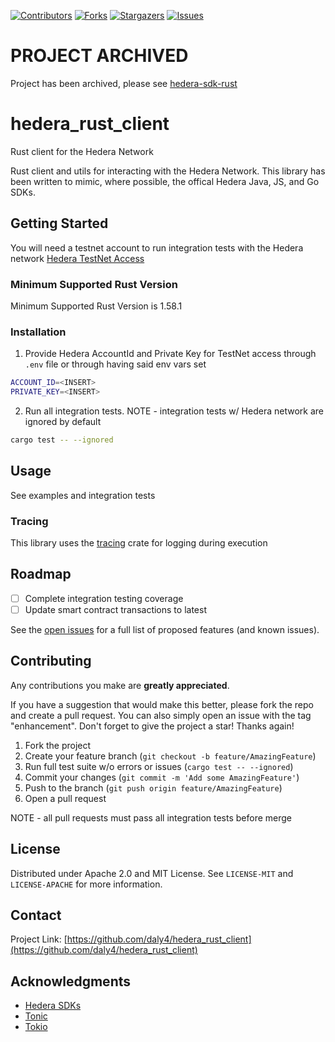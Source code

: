 <!-- PROJECT SHIELDS -->

[![Contributors][contributors-shield]][contributors-url]
[![Forks][forks-shield]][forks-url]
[![Stargazers][stars-shield]][stars-url]
[![Issues][issues-shield]][issues-url]

# PROJECT ARCHIVED

Project has been archived, please see [hedera-sdk-rust](https://github.com/hashgraph/hedera-sdk-rust)

# hedera_rust_client

Rust client for the Hedera Network

Rust client and utils for interacting with the Hedera Network. This library has been written to mimic, where possible, the offical Hedera Java, JS, and Go SDKs.

## Getting Started

You will need a testnet account to run integration tests with the Hedera network
[Hedera TestNet Access](https://docs.hedera.com/guides/testnet/testnet-access)

### Minimum Supported Rust Version

Minimum Supported Rust Version is 1.58.1

### Installation

1. Provide Hedera AccountId and Private Key for TestNet access through `.env` file or through having said env vars set

```sh
ACCOUNT_ID=<INSERT>
PRIVATE_KEY=<INSERT>
```

2. Run all integration tests. NOTE - integration tests w/ Hedera network are ignored by default

```sh
cargo test -- --ignored
```

## Usage

See examples and integration tests

### Tracing

This library uses the [tracing](https://github.com/tokio-rs/tracing) crate for logging during execution

## Roadmap

- [ ] Complete integration testing coverage
- [ ] Update smart contract transactions to latest

See the [open issues](https://github.com/daly4/hedera_rust_client/issues) for a full list of proposed features (and known issues).

## Contributing

Any contributions you make are **greatly appreciated**.

If you have a suggestion that would make this better, please fork the repo and create a pull request. You can also simply open an issue with the tag "enhancement".
Don't forget to give the project a star! Thanks again!

1. Fork the project
2. Create your feature branch (`git checkout -b feature/AmazingFeature`)
3. Run full test suite w/o errors or issues (`cargo test -- --ignored`)
4. Commit your changes (`git commit -m 'Add some AmazingFeature'`)
5. Push to the branch (`git push origin feature/AmazingFeature`)
6. Open a pull request

NOTE - all pull requests must pass all integration tests before merge

## License

Distributed under Apache 2.0 and MIT License. See `LICENSE-MIT` and `LICENSE-APACHE` for more information.

## Contact

Project Link: [https://github.com/daly4/hedera_rust_client](https://github.com/daly4/hedera_rust_client)

## Acknowledgments

- [Hedera SDKs](https://github.com/hashgraph)
- [Tonic](https://github.com/hyperium/tonic)
- [Tokio](https://github.com/tokio-rs/tokio)

<!-- MARKDOWN LINKS & IMAGES -->
<!-- https://www.markdownguide.org/basic-syntax/#reference-style-links -->

[contributors-shield]: https://img.shields.io/github/contributors/daly4/hedera_rust_client
[contributors-url]: https://github.com/daly4/hedera_rust_client/graphs/contributors
[forks-shield]: https://img.shields.io/github/forks/daly4/hedera_rust_client
[forks-url]: https://github.com/daly4/hedera_rust_client/network/members
[stars-shield]: https://img.shields.io/github/stars/daly4/hedera_rust_client
[stars-url]: https://github.com/daly4/hedera_rust_client/stargazers
[issues-shield]: https://img.shields.io/github/issues/daly4/hedera_rust_client
[issues-url]: https://github.com/daly4/hedera_rust_client/issues
